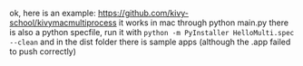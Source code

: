ok, here is an example: https://github.com/kivy-school/kivymacmultiprocess
it works in mac through python main.py
there is also a python specfile, run it with `python -m PyInstaller HelloMulti.spec --clean`
and in the dist folder there is sample apps (although the .app failed to push correctly)
